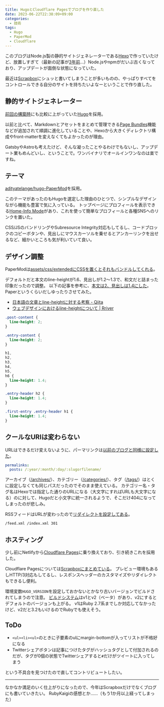 ```yaml
---
title: HugoとCloudflare Pagesでブログを作り直した
date: 2023-06-22T22:38:09+09:00
categories:
  - 技術
tags:
  - Hugo
  - PaperMod
  - Cloudflare
---
```


このブログはNode.js製の静的サイトジェネレーターである[Hexo](https://hexo.io/)で作っていたけど、放置しすぎて（最新の記事が[3年前](/2020/10/24/kaigi-on-rails/)…）Node.jsやnpmがだいぶ古くなっており、アップデートが面倒な状態になっていた。

最近は[Scrapbox](https://scrapbox.io/shimoju/)にシュッと書いてしまうことが多いものの、やっぱりすべてをコントロールできる自分のサイトを持ちたいよなーということで作り直した。

## 静的サイトジェネレーター

[前回の構築時](/2017/09/26/hello-hexo-netlify/)にも比較に上がっていた[Hugo](https://gohugo.io/)を採用。

以前と比べて、Markdownとアセットをまとめて管理できる[Page Bundles](https://gohugo.io/content-management/page-bundles/)機能などが追加されて順調に進化していることや、Hexoから大きくディレクトリ構成やfront-matterを変えなくてもよかったのが理由。

GatsbyやAstroも考えたけど、そんな凝ったことやるわけでもないし、アップデート業もめんどいし、ということで。ワンバイナリでオールインワンなのは楽ですね。

## テーマ

[adityatelange/hugo-PaperMod](https://github.com/adityatelange/hugo-PaperMod)を採用。

このテーマがあったのもHugoを選定した理由のひとつで、シンプルなデザインながら機能も豊富で気に入っている。
トップページにプロフィールを表示できる[Home-Info Mode](https://github.com/adityatelange/hugo-PaperMod/wiki/Features#home-info-mode)があり、これを使って簡単なプロフィールと各種SNSへのリンクを置いた。

CSS/JSのバンドリングやSubresource Integrity対応もしてるし、コードブロックのコピーボタンや、見出しにマウスカーソルを乗せるとアンカーリンクを出せるなど、細かいところも気が利いていて良い。

## デザイン調整

PaperModは[assets/css/extendedにCSSを置くとそれもバンドルしてくれる](https://github.com/adityatelange/hugo-PaperMod/wiki/FAQs#bundling-custom-css-with-themes-assets)。

デフォルトだと本文のline-heightが1.6、見出しが1.2〜1.3で、和文だと詰まった印象だったので調整。
以下の記事を参考に、[本文は2、見出しは1.4にした](https://github.com/shimoju/shimoju.jp/blob/master/assets/css/extended/override.css)。Paperというくらいだしゆったりさせてみた。

- [日本語の文章とline-heightに対する考察 - Qiita](https://qiita.com/NagayamaToshiaki/items/25d4969636d05bf48c41)
- [ウェブデザインにおけるline-heightについて  |  Rriver](https://parashuto.com/rriver/development/line-height-in-web-design)

```css
.post-content {
  line-height: 2;
}

.entry-content {
  line-height: 2;
}

h1,
h2,
h3,
h4,
h5,
h6 {
  line-height: 1.4;
}

.entry-header h2 {
  line-height: 1.4;
}

.first-entry .entry-header h1 {
  line-height: 1.4;
}
```

## クールなURIは変わらない

URLはできるだけ変えないように、パーマリンクは[以前のブログと同様に設定した](https://github.com/shimoju/shimoju.jp/blob/master/hugo.yml)。

```yaml
permalinks:
  posts: /:year/:month/:day/:slugorfilename/
```

アーカイブ（[/archives/](/archives/)）、カテゴリー（[/categories/](/categories/)）、タグ（[/tags/](/tags/)）はとくに設定しなくても同じパスだったのでそのまま使えている。
カテゴリー名・タグ名はHexoでは指定した通りのURLになる（大文字にすればURLも大文字になる）のに対して、Hugoだと小文字に統一されるようで、そこだけ404になってしまったのが悲しみ。

RSSフィードはURLが変わったので[リダイレクトを設定してある](https://github.com/shimoju/shimoju.jp/blob/master/static/_redirects)。

```
/feed.xml /index.xml 301
```

## ホスティング

少し前にNetlifyから[Cloudflare Pages](https://www.cloudflare.com/ja-jp/products/pages/)に乗り換えており、引き続きこれを採用した。

Cloudflare Pagesについては[Scrapboxにまとめている](https://scrapbox.io/shimoju/Cloudflare_Pages)。
プレビュー環境もあるしHTTP/3対応もしてるし、レスポンスヘッダーのカスタマイズやリダイレクトもできるし便利。

環境変数`HUGO_VERSION`を設定しておかないとかなり古いバージョンでビルドされてしまうので注意。
[ビルドシステム](https://developers.cloudflare.com/pages/platform/language-support-and-tools/)はv1とv2（ベータ）があり、v2にするとデフォルトのバージョンも上がる。
v1はRuby 2.7系までしか対応してなかったけど、v2だと3.2もいけるのでRubyでも使えそう。

## ToDo

- `<ul><li><ul>`のときに子要素のulにmargin-bottomが入ってリストが不格好になる
- Twitterシェアボタンは記事につけたタグがハッシュタグとして付加されるのだが、タグが0個の状態でTwitterシェアすると`#`だけがツイートに入ってしまう

という不具合を見つけたので直してコントリビュートしたい。

---

なかなか満足のいく仕上がりになったので、今年はScrapboxだけでなくブログにも書いていきたい。
RubyKaigiの感想とか……（もう1か月以上経ってしまった）
